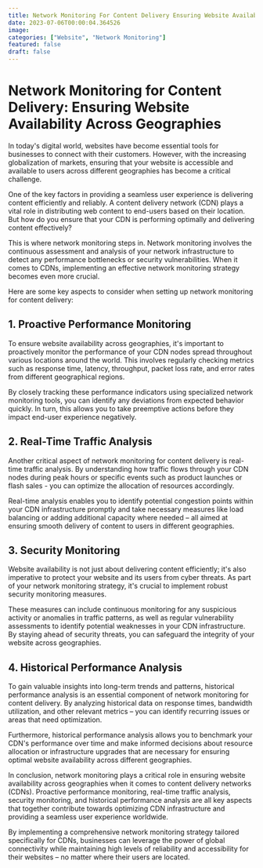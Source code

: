 ```yaml
---
title: Network Monitoring For Content Delivery Ensuring Website Availability Across Geographies
date: 2023-07-06T00:00:04.364526
image: 
categories: ["Website", "Network Monitoring"]
featured: false
draft: false
---
```

# Network Monitoring for Content Delivery: Ensuring Website Availability Across Geographies

In today's digital world, websites have become essential tools for businesses to connect with their customers. However, with the increasing globalization of markets, ensuring that your website is accessible and available to users across different geographies has become a critical challenge.

One of the key factors in providing a seamless user experience is delivering content efficiently and reliably. A content delivery network (CDN) plays a vital role in distributing web content to end-users based on their location. But how do you ensure that your CDN is performing optimally and delivering content effectively?

This is where network monitoring steps in. Network monitoring involves the continuous assessment and analysis of your network infrastructure to detect any performance bottlenecks or security vulnerabilities. When it comes to CDNs, implementing an effective network monitoring strategy becomes even more crucial.

Here are some key aspects to consider when setting up network monitoring for content delivery:

## 1. Proactive Performance Monitoring

To ensure website availability across geographies, it's important to proactively monitor the performance of your CDN nodes spread throughout various locations around the world. This involves regularly checking metrics such as response time, latency, throughput, packet loss rate, and error rates from different geographical regions.

By closely tracking these performance indicators using specialized network monitoring tools, you can identify any deviations from expected behavior quickly. In turn, this allows you to take preemptive actions before they impact end-user experience negatively.

## 2. Real-Time Traffic Analysis

Another critical aspect of network monitoring for content delivery is real-time traffic analysis. By understanding how traffic flows through your CDN nodes during peak hours or specific events such as product launches or flash sales - you can optimize the allocation of resources accordingly.

Real-time analysis enables you to identify potential congestion points within your CDN infrastructure promptly and take necessary measures like load balancing or adding additional capacity where needed – all aimed at ensuring smooth delivery of content to users in different geographies.

## 3. Security Monitoring

Website availability is not just about delivering content efficiently; it's also imperative to protect your website and its users from cyber threats. As part of your network monitoring strategy, it's crucial to implement robust security monitoring measures.

These measures can include continuous monitoring for any suspicious activity or anomalies in traffic patterns, as well as regular vulnerability assessments to identify potential weaknesses in your CDN infrastructure. By staying ahead of security threats, you can safeguard the integrity of your website across geographies.

## 4. Historical Performance Analysis

To gain valuable insights into long-term trends and patterns, historical performance analysis is an essential component of network monitoring for content delivery. By analyzing historical data on response times, bandwidth utilization, and other relevant metrics – you can identify recurring issues or areas that need optimization.

Furthermore, historical performance analysis allows you to benchmark your CDN's performance over time and make informed decisions about resource allocation or infrastructure upgrades that are necessary for ensuring optimal website availability across different geographies.

In conclusion, network monitoring plays a critical role in ensuring website availability across geographies when it comes to content delivery networks (CDNs). Proactive performance monitoring, real-time traffic analysis, security monitoring, and historical performance analysis are all key aspects that together contribute towards optimizing CDN infrastructure and providing a seamless user experience worldwide.

By implementing a comprehensive network monitoring strategy tailored specifically for CDNs, businesses can leverage the power of global connectivity while maintaining high levels of reliability and accessibility for their websites – no matter where their users are located.